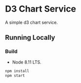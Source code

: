 # D3 Chart Service

A simple d3 chart service. 

## Running Locally
### Build
- Node 8.11 LTS.

```bash
npm install
npm start
```
